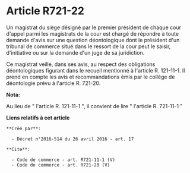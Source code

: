 # Article R721-22

Un magistrat du siège désigné par le premier président de chaque cour d'appel parmi les magistrats de la cour est chargé de
répondre à toute demande d'avis sur une question déontologique dont le président d'un tribunal de commerce situé dans le
ressort de la cour peut le saisir, d'initiative ou sur la demande d'un juge de sa juridiction.

Ce magistrat veille, dans ses avis, au respect des obligations déontologiques figurant dans le recueil mentionné à l'article
R. 121-11-1. Il prend en compte les avis et recommandations émis par le collège de déontologie prévu à l'article R. 721-20.

**Nota:**

Au lieu de " l'article R. 121-11-1 ", il convient de lire " l'article R. 721-11-1 "

**Liens relatifs à cet article**

	**Créé par**:

	  - Décret n°2016-514 du 26 avril 2016 - art. 17

	**Cite**:

	  - Code de commerce - art. R721-11-1 (V)
	  - Code de commerce - art. R721-20 (V)
